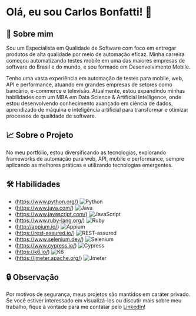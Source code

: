 # Olá, eu sou Carlos Bonfatti! 👋

## 🚀 Sobre mim
Sou um Especialista em Qualidade de Software com foco em entregar produtos de alta qualidade por meio de automação eficaz. Minha carreira começou automatizando testes mobile em uma das maiores empresas de software do Brasil e do mundo, e sou formado em Desenvolvimento Mobile.

Tenho uma vasta experiência em automação de testes para mobile, web, API e performance, atuando em grandes empresas de setores como bancário, e-commerce e televisão. Atualmente, estou expandindo minhas habilidades com um MBA em Data Science & Artificial Intelligence, onde estou desenvolvendo conhecimento avançado em ciência de dados, aprendizado de máquina e inteligência artificial para transformar e otimizar processos de qualidade de software.

## 📈 Sobre o Projeto
No meu portfólio, estou diversificando as tecnologias, explorando frameworks de automação para web, API, mobile e performance, sempre aplicando as melhores práticas e utilizando tecnologias emergentes.

## 🛠 Habilidades
- (https://www.python.org/) ![Python](https://img.shields.io/badge/-Python-3776AB?style=flat-square&logo=python&logoColor=white)
- (https://www.java.com/) ![Java](https://img.shields.io/badge/-Java-007396?style=flat-square&logo=java)
- (https://www.javascript.com/) ![JavaScript](https://img.shields.io/badge/-JavaScript-F7DF1E?style=flat-square&logo=javascript&logoColor=black)
- (https://www.ruby-lang.org/) ![Ruby](https://img.shields.io/badge/-Ruby-CC342D?style=flat-square&logo=ruby&logoColor=white)
- (http://appium.io/) ![Appium](https://img.shields.io/badge/-Appium-0089D7?style=flat-square&logo=appium&logoColor=white)
- (https://rest-assured.io/) ![REST-assured](https://img.shields.io/badge/-REST--assured-3498DB?style=flat-square)
- (https://www.selenium.dev/) ![Selenium](https://img.shields.io/badge/-Selenium-43B02A?style=flat-square&logo=selenium&logoColor=white)
- (https://www.cypress.io/) ![Cypress](https://img.shields.io/badge/-Cypress-17202C?style=flat-square&logo=cypress&logoColor=white)
- (https://k6.io/) ![K6](https://img.shields.io/badge/-K6-4A4A4A?style=flat-square&logo=k6&logoColor=white)
- (https://jmeter.apache.org/) ![Jmeter](https://img.shields.io/badge/-Jmeter-D91212?style=flat-square&logo=apache-jmeter&logoColor=white)

## 🔒 Observação
Por motivos de segurança, meus projetos são mantidos em caráter privado. Se você estiver interessado em visualizá-los ou discutir mais sobre meu trabalho, fique à vontade para me contatar pelo [LinkedIn](https://www.linkedin.com/in/carlos-b-055043a4/)!
